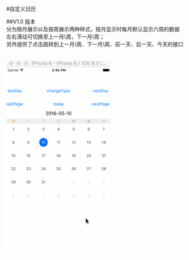 #自定义日历 <br />

##V1.0 版本<br />
分为按月展示以及按周展示两种样式，按月显示时每月默认显示六周的数据 <br />
左右滑动可切换至上一月\周，下一月\周； <br />
另外提供了点击跳转到上一月\周、下一月\周、前一天、后一天、今天的接口 <br />
 <br />
 <br />
![](https://github.com/lele8446/YCCalendar/blob/master/YCCalendar/calender.gif)
